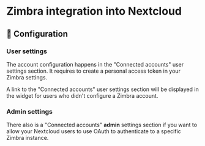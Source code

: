 # Zimbra integration into Nextcloud

## 🔧 Configuration

### User settings

The account configuration happens in the "Connected accounts" user settings section.
It requires to create a personal access token in your Zimbra settings.

A link to the "Connected accounts" user settings section will be displayed in the widget
for users who didn't configure a Zimbra account.

### Admin settings

There also is a "Connected accounts" **admin** settings section if you want to allow
your Nextcloud users to use OAuth to authenticate to a specific Zimbra instance.

